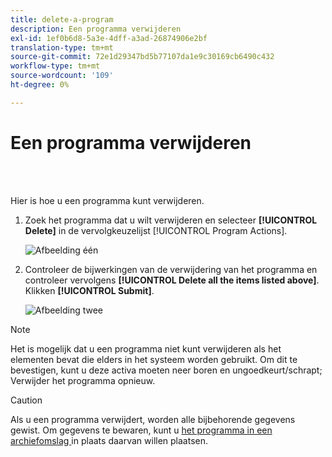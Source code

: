 ```yaml
---
title: delete-a-program
description: Een programma verwijderen
exl-id: 1ef0b6d8-5a3e-4dff-a3ad-26874906e2bf
translation-type: tm+mt
source-git-commit: 72e1d29347bd5b77107da1e9c30169cb6490c432
workflow-type: tm+mt
source-wordcount: '109'
ht-degree: 0%

---
```


# Een programma verwijderen

<br> 

Hier is hoe u een programma kunt verwijderen.

1. Zoek het programma dat u wilt verwijderen en selecteer **[!UICONTROL Delete]** in de vervolgkeuzelijst [!UICONTROL Program Actions].

   ![Afbeelding één](/help/sky/assets/programs/delete-a-program/delete-a-program-1.png)

1. Controleer de bijwerkingen van de verwijdering van het programma en controleer vervolgens **[!UICONTROL Delete all the items listed above]**. Klikken **[!UICONTROL Submit]**.

   ![Afbeelding twee](/help/sky/assets/programs/delete-a-program/delete-a-program-2.png)

>[!NOTE]
>
>Het is mogelijk dat u een programma niet kunt verwijderen als het elementen bevat die elders in het systeem worden gebruikt. Om dit te bevestigen, kunt u deze activa moeten neer boren en ungoedkeurt/schrapt; Verwijder het programma opnieuw.

>[!CAUTION]
>
>Als u een programma verwijdert, worden alle bijbehorende gegevens gewist. Om gegevens te bewaren, kunt u [het programma in een archiefomslag ](/help/sky/archive-a-program.md) in plaats daarvan willen plaatsen.
